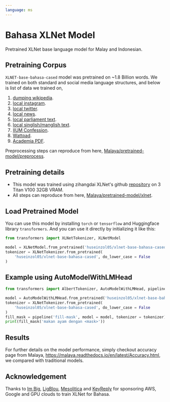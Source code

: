 ```yaml
---
language: ms
---
```


# Bahasa XLNet Model

Pretrained XLNet base language model for Malay and Indonesian. 

## Pretraining Corpus

`XLNET-base-bahasa-cased` model was pretrained on ~1.8 Billion words. We trained on both standard and social media language structures, and below is list of data we trained on,

1. [dumping wikipedia](https://github.com/huseinzol05/Malaya-Dataset#wikipedia-1).
2. [local instagram](https://github.com/huseinzol05/Malaya-Dataset#instagram).
3. [local twitter](https://github.com/huseinzol05/Malaya-Dataset#twitter-1).
4. [local news](https://github.com/huseinzol05/Malaya-Dataset#public-news).
5. [local parliament text](https://github.com/huseinzol05/Malaya-Dataset#parliament).
6. [local singlish/manglish text](https://github.com/huseinzol05/Malaya-Dataset#singlish-text).
7. [IIUM Confession](https://github.com/huseinzol05/Malaya-Dataset#iium-confession).
8. [Wattpad](https://github.com/huseinzol05/Malaya-Dataset#wattpad).
9. [Academia PDF](https://github.com/huseinzol05/Malaya-Dataset#academia-pdf).

Preprocessing steps can reproduce from here, [Malaya/pretrained-model/preprocess](https://github.com/huseinzol05/Malaya/tree/master/pretrained-model/preprocess).

## Pretraining details

- This model was trained using zihangdai XLNet's github [repository](https://github.com/zihangdai/xlnet) on 3 Titan V100 32GB VRAM.
- All steps can reproduce from here, [Malaya/pretrained-model/xlnet](https://github.com/huseinzol05/Malaya/tree/master/pretrained-model/xlnet).

## Load Pretrained Model

You can use this model by installing `torch` or `tensorflow` and Huggingface library `transformers`. And you can use it directly by initializing it like this:  

```python
from transformers import XLNetTokenizer, XLNetModel

model = XLNetModel.from_pretrained('huseinzol05/xlnet-base-bahasa-cased')
tokenizer = XLNetTokenizer.from_pretrained(
    'huseinzol05/xlnet-base-bahasa-cased', do_lower_case = False
)
```

## Example using AutoModelWithLMHead

```python
from transformers import AlbertTokenizer, AutoModelWithLMHead, pipeline

model = AutoModelWithLMHead.from_pretrained('huseinzol05/xlnet-base-bahasa-cased')
tokenizer = XLNetTokenizer.from_pretrained(
    'huseinzol05/xlnet-base-bahasa-cased', do_lower_case = False
)
fill_mask = pipeline('fill-mask', model = model, tokenizer = tokenizer)
print(fill_mask('makan ayam dengan <mask>'))
```

## Results

For further details on the model performance, simply checkout accuracy page from Malaya, https://malaya.readthedocs.io/en/latest/Accuracy.html, we compared with traditional models.

## Acknowledgement

Thanks to [Im Big](https://www.facebook.com/imbigofficial/), [LigBlou](https://www.facebook.com/ligblou), [Mesolitica](https://mesolitica.com/) and [KeyReply](https://www.keyreply.com/) for sponsoring AWS, Google and GPU clouds to train XLNet for Bahasa. 


